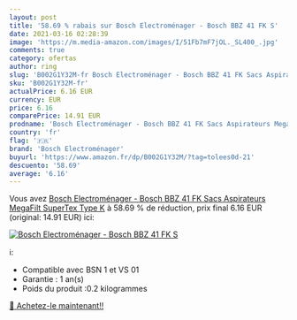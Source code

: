 ```yaml
---
layout: post
title: '58.69 % rabais sur Bosch Electroménager - Bosch BBZ 41 FK S'
date: 2021-03-16 02:28:39
image: 'https://m.media-amazon.com/images/I/51Fb7mF7jOL._SL400_.jpg'
comments: true
category: ofertas
author: ring
slug: 'B002G1Y32M-fr Bosch Electroménager - Bosch BBZ 41 FK Sacs Aspirateurs...'
sku: 'B002G1Y32M-fr'
actualPrice: 6.16 EUR
currency: EUR
price: 6.16
comparePrice: 14.91 EUR
prodname: 'Bosch Electroménager - Bosch BBZ 41 FK Sacs Aspirateurs MegaFilt SuperTex Type K'
country: 'fr'
flag: '🇫🇷'
brand: 'Bosch Electroménager'
buyurl: 'https://www.amazon.fr/dp/B002G1Y32M/?tag=tolees0d-21'
descuento: '58.69'
average: '6.16'
---
```


Vous avez [Bosch Electroménager - Bosch BBZ 41 FK Sacs Aspirateurs MegaFilt SuperTex Type K](https://www.amazon.fr/dp/B002G1Y32M/?tag=tolees0d-21)  à  58.69 % de réduction, prix final  6.16 EUR (original: 14.91 EUR) ici:

[![Bosch Electroménager - Bosch BBZ 41 FK S](https://m.media-amazon.com/images/I/51Fb7mF7jOL._SL400_.jpg)](https://www.amazon.fr/dp/B002G1Y32M/?tag=tolees0d-21)

ℹ️:

- Compatible avec BSN 1 et VS 01
- Garantie : 1 an(s)
- Poids du produit :0.2 kilogrammes

[🛒 Achetez-le maintenant!!](https://www.amazon.fr/dp/B002G1Y32M/?tag=tolees0d-21)
